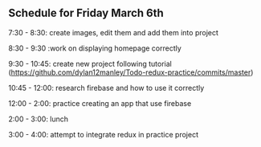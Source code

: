 ## Schedule for Friday March 6th

7:30 - 8:30: create images, edit them and add them into project

8:30 - 9:30 :work on displaying homepage correctly

9:30 - 10:45: create new project following tutorial (https://github.com/dylan12manley/Todo-redux-practice/commits/master)

10:45 - 12:00: research firebase and how to use it correctly

12:00 - 2:00: practice creating an app that use firebase

2:00 - 3:00:  lunch

3:00 - 4:00: attempt to integrate redux in practice project
